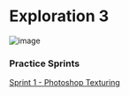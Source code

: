 # Exploration 3
![image](https://user-images.githubusercontent.com/6407796/37370465-94c416de-26c9-11e8-8589-99de890005ff.png)

### Practice Sprints
[Sprint 1 - Photoshop Texturing](https://drive.google.com/open?id=1FimeN1Y56EQcicS8mUI6Q_0WvnlNbJrS)
